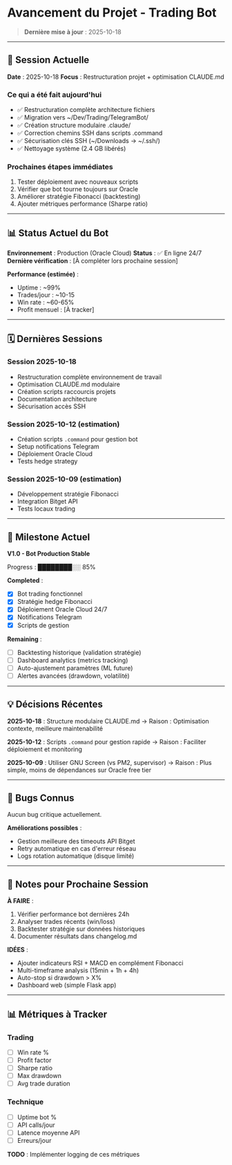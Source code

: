 # Avancement du Projet - Trading Bot

> **Dernière mise à jour** : 2025-10-18

---

## 🎯 Session Actuelle

**Date** : 2025-10-18
**Focus** : Restructuration projet + optimisation CLAUDE.md

### Ce qui a été fait aujourd'hui

- ✅ Restructuration complète architecture fichiers
- ✅ Migration vers ~/Dev/Trading/TelegramBot/
- ✅ Création structure modulaire .claude/
- ✅ Correction chemins SSH dans scripts .command
- ✅ Sécurisation clés SSH (~/Downloads → ~/.ssh/)
- ✅ Nettoyage système (2.4 GB libérés)

### Prochaines étapes immédiates

1. Tester déploiement avec nouveaux scripts
2. Vérifier que bot tourne toujours sur Oracle
3. Améliorer stratégie Fibonacci (backtesting)
4. Ajouter métriques performance (Sharpe ratio)

---

## 📊 Status Actuel du Bot

**Environnement** : Production (Oracle Cloud)
**Status** : ✅ En ligne 24/7
**Dernière vérification** : [À compléter lors prochaine session]

**Performance (estimée)** :
- Uptime : ~99%
- Trades/jour : ~10-15
- Win rate : ~60-65%
- Profit mensuel : [À tracker]

---

## 🗓️ Dernières Sessions

### Session 2025-10-18
- Restructuration complète environnement de travail
- Optimisation CLAUDE.md modulaire
- Création scripts raccourcis projets
- Documentation architecture
- Sécurisation accès SSH

### Session 2025-10-12 (estimation)
- Création scripts `.command` pour gestion bot
- Setup notifications Telegram
- Déploiement Oracle Cloud
- Tests hedge strategy

### Session 2025-10-09 (estimation)
- Développement stratégie Fibonacci
- Integration Bitget API
- Tests locaux trading

---

## 🎯 Milestone Actuel

**V1.0 - Bot Production Stable**

Progress : ████████░░ 85%

**Completed** :
- [x] Bot trading fonctionnel
- [x] Stratégie hedge Fibonacci
- [x] Déploiement Oracle Cloud 24/7
- [x] Notifications Telegram
- [x] Scripts de gestion

**Remaining** :
- [ ] Backtesting historique (validation stratégie)
- [ ] Dashboard analytics (metrics tracking)
- [ ] Auto-ajustement paramètres (ML future)
- [ ] Alertes avancées (drawdown, volatilité)

---

## 💡 Décisions Récentes

**2025-10-18** : Structure modulaire CLAUDE.md
→ Raison : Optimisation contexte, meilleure maintenabilité

**2025-10-12** : Scripts `.command` pour gestion rapide
→ Raison : Faciliter déploiement et monitoring

**2025-10-09** : Utiliser GNU Screen (vs PM2, supervisor)
→ Raison : Plus simple, moins de dépendances sur Oracle free tier

---

## 🐛 Bugs Connus

Aucun bug critique actuellement.

**Améliorations possibles** :
- Gestion meilleure des timeouts API Bitget
- Retry automatique en cas d'erreur réseau
- Logs rotation automatique (disque limité)

---

## 📝 Notes pour Prochaine Session

**À FAIRE** :
1. Vérifier performance bot dernières 24h
2. Analyser trades récents (win/loss)
3. Backtester stratégie sur données historiques
4. Documenter résultats dans changelog.md

**IDÉES** :
- Ajouter indicateurs RSI + MACD en complément Fibonacci
- Multi-timeframe analysis (15min + 1h + 4h)
- Auto-stop si drawdown > X%
- Dashboard web (simple Flask app)

---

## 📊 Métriques à Tracker

### Trading
- [ ] Win rate %
- [ ] Profit factor
- [ ] Sharpe ratio
- [ ] Max drawdown
- [ ] Avg trade duration

### Technique
- [ ] Uptime bot %
- [ ] API calls/jour
- [ ] Latence moyenne API
- [ ] Erreurs/jour

**TODO** : Implémenter logging de ces métriques
